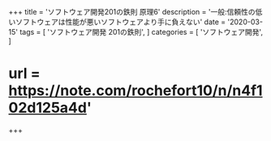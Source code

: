 +++
title = 'ソフトウェア開発201の鉄則 原理6'
description = '一般:信頼性の低いソフトウェアは性能が悪いソフトウェアより手に負えない'
date = '2020-03-15'
tags = [
    'ソフトウェア開発 201の鉄則',
]
categories = [
    'ソフトウェア開発',
]
# url = https://note.com/rochefort10/n/n4f102d125a4d'
+++
